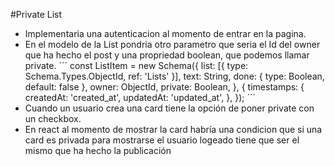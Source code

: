 #Private List

- Implementaria una autenticacion al momento de entrar en la pagina.
- En el modelo de la List pondria otro parametro que seria el Id del owner que ha hecho el post y una propriedad boolean, que podemos llamar private.
´´´
const ListItem = new Schema({
  list: [{ type: Schema.Types.ObjectId, ref: 'Lists' }],
  text: String,
  done: { type: Boolean, default: false },
  owner: ObjectId,
  private: Boolean,
}, {
  timestamps: {
    createdAt: 'created_at',
    updatedAt: 'updated_at',
  },
});
´´´
- Cuando un usuario crea una card tiene la opción de poner private con un checkbox.
- En react al momento de mostrar la card habría una condicion que si una card es privada para mostrarse el usuario logeado tiene que ser el mismo que ha hecho la publicación 